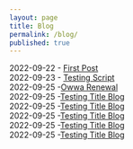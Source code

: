 ```yaml
---
layout: page
title: Blog
permalink: /blog/
published: true
---
```

2022-09-22 - [First Post](https://rellinrg.github.io/A-new-post/)
<br>
2022-09-23 - [Testing Script](https://rellinrg.github.io/Blog_Post2/)
<br>
2022-09-25 -[Owwa Renewal](https://rellinrg.github.io/Blog_Post3/)
<br>
2022-09-25 -[Testing Title Blog](https://rellinrg.github.io/Blog_Post3/)
<br>
2022-09-25 -[Testing Title Blog](https://rellinrg.github.io/Blog_Post3/)
<br>
2022-09-25 -[Testing Title Blog](https://rellinrg.github.io/Blog_Post3/)
<br>
2022-09-25 -[Testing Title Blog](https://rellinrg.github.io/Blog_Post4/)
<br>
2022-09-25 -[Testing Title Blog](https://rellinrg.github.io/Blog_Post4/)
<br>
